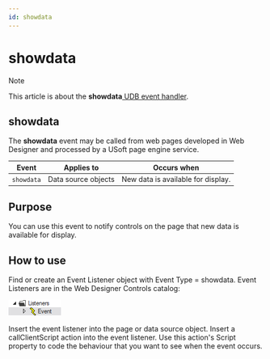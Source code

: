 ```yaml
---
id: showdata
---
```


# showdata



> [!NOTE]
> This article is about the **showdata**[ UDB event handler](/docs/Web%20and%20app%20UIs/UDB%20Events).

## **showdata**

The **showdata** event may be called from web pages developed in Web Designer and processed by a USoft page engine service.

|**Event**|**Applies to**|**Occurs when**|
|--------|--------|--------|
|`showdata`|Data source objects|New data is available for display.|



## Purpose

You can use this event to notify controls on the page that new data is available for display.

## How to use

Find or create an Event Listener object with Event Type = showdata. Event Listeners are in the Web Designer Controls catalog:

![](./assets/ff8672be-ff07-426e-ba7e-0ecf37444b63.png)

Insert the event listener into the page or data source object. Insert a callClientScript action into the event listener. Use this action's Script property to code the behaviour that you want to see when the event occurs.